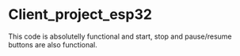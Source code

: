 # Client_project_esp32
This code is absolutelly functional and start, stop and pause/resume buttons are also functional.
